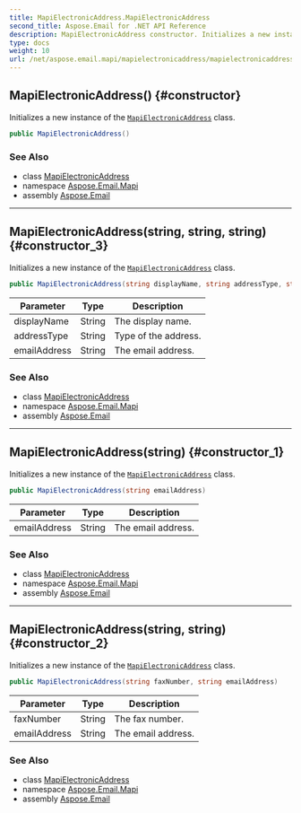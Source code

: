 ```yaml
---
title: MapiElectronicAddress.MapiElectronicAddress
second_title: Aspose.Email for .NET API Reference
description: MapiElectronicAddress constructor. Initializes a new instance of the MapiElectronicAddress class
type: docs
weight: 10
url: /net/aspose.email.mapi/mapielectronicaddress/mapielectronicaddress/
---
```

## MapiElectronicAddress() {#constructor}

Initializes a new instance of the [`MapiElectronicAddress`](../) class.

```csharp
public MapiElectronicAddress()
```

### See Also

* class [MapiElectronicAddress](../)
* namespace [Aspose.Email.Mapi](../../mapielectronicaddress/)
* assembly [Aspose.Email](../../../)

---

## MapiElectronicAddress(string, string, string) {#constructor_3}

Initializes a new instance of the [`MapiElectronicAddress`](../) class.

```csharp
public MapiElectronicAddress(string displayName, string addressType, string emailAddress)
```

| Parameter | Type | Description |
| --- | --- | --- |
| displayName | String | The display name. |
| addressType | String | Type of the address. |
| emailAddress | String | The email address. |

### See Also

* class [MapiElectronicAddress](../)
* namespace [Aspose.Email.Mapi](../../mapielectronicaddress/)
* assembly [Aspose.Email](../../../)

---

## MapiElectronicAddress(string) {#constructor_1}

Initializes a new instance of the [`MapiElectronicAddress`](../) class.

```csharp
public MapiElectronicAddress(string emailAddress)
```

| Parameter | Type | Description |
| --- | --- | --- |
| emailAddress | String | The email address. |

### See Also

* class [MapiElectronicAddress](../)
* namespace [Aspose.Email.Mapi](../../mapielectronicaddress/)
* assembly [Aspose.Email](../../../)

---

## MapiElectronicAddress(string, string) {#constructor_2}

Initializes a new instance of the [`MapiElectronicAddress`](../) class.

```csharp
public MapiElectronicAddress(string faxNumber, string emailAddress)
```

| Parameter | Type | Description |
| --- | --- | --- |
| faxNumber | String | The fax number. |
| emailAddress | String | The email address. |

### See Also

* class [MapiElectronicAddress](../)
* namespace [Aspose.Email.Mapi](../../mapielectronicaddress/)
* assembly [Aspose.Email](../../../)


